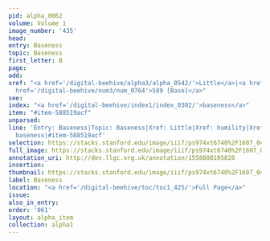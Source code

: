 ```yaml
---
pid: alpha_0062
volume: Volume 1
image_number: '435'
head: 
entry: Baseness
topic: Baseness
first_letter: B
page: 
add: 
xref: "<a href='/digital-beehive/alpha3/alpha_0542/'>Little</a>|<a href='/digital-beehive/alpha2/alpha_0437/'>humility</a>|<a
  href='/digital-beehive/num3/num_0764'>589 [Base]</a>"
see: 
index: "<a href='/digital-beehive/index1/index_0302/'>baseness</a>"
item: "#item-588519acf"
unparsed: 
line: 'Entry: Baseness|Topic: Baseness|Xref: Little|Xref: humility|Xref: 589 [Base]|Index:
  baseness|#item-588519acf'
selection: https://stacks.stanford.edu/image/iiif/ps974xt6740%2F1607_0434/380,3001,3026,389/full/0/default.jpg
full_image: https://stacks.stanford.edu/image/iiif/ps974xt6740%2F1607_0434/full/full/0/default.jpg
annotation_uri: http://dev.llgc.org.uk/annotation/1558808105828
insertion: 
thumbnail: https://stacks.stanford.edu/image/iiif/ps974xt6740%2F1607_0434/380,3001,600,180/250,/0/default.jpg
label: Baseness
location: "<a href='/digital-beehive/toc/toc1_425/'>Full Page</a>"
issue: 
also_in_entry: 
order: '061'
layout: alpha_item
collection: alpha1
---
```

